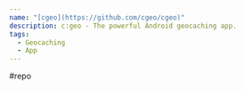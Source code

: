 ```yaml
---
name: "[cgeo](https://github.com/cgeo/cgeo)"
description: c:geo - The powerful Android geocaching app.
tags:
  - Geocaching
  - App
---
```

#repo